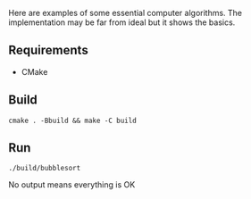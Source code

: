 Here are examples of some essential computer algorithms. The implementation may be far from ideal but it shows the basics.

## Requirements
* CMake

## Build
`cmake . -Bbuild && make -C build`

## Run
`./build/bubblesort`

No output means everything is OK
